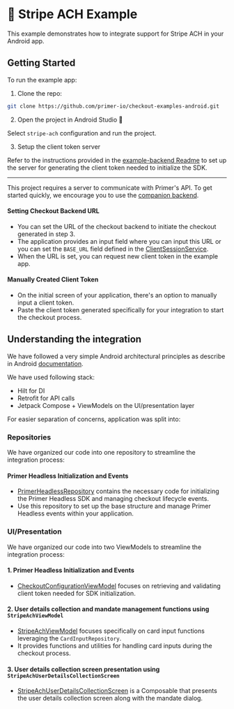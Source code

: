 # 💸 Stripe ACH Example

This example demonstrates how to integrate support for Stripe ACH in your Android app.

## Getting Started

To run the example app:

1. Clone the repo:
```sh
git clone https://github.com/primer-io/checkout-examples-android.git
```
2. Open the project in Android Studio 🚀

Select `stripe-ach` configuration and run the project.

3. Setup the client token server

Refer to the instructions provided in the [example-backend Readme](https://github.com/primer-io/checkout-example-backend/blob/main/README.md) 
to set up the server for generating the client token needed to initialize the SDK.

----

This project requires a server to communicate with Primer's API. To get started quickly, we encourage you to use the [companion backend](https://github.com/primer-io/checkout-example-backend).

#### Setting Checkout Backend URL

- You can set the URL of the checkout backend to initiate the checkout generated in step 3.
- The application provides an input field where you can input this URL or you can set the `BASE_URL` field defined
  in the [ClientSessionService](src/main/java/io/primer/checkout/stripe/ach/configuration/data/api/ClientSessionService.kt#L26).
- When the URL is set, you can request new client token in the example app.

#### Manually Created Client Token

- On the initial screen of your application, there's an option to manually input a client token.
- Paste the client token generated specifically for your integration to start the checkout process.

## Understanding the integration

We have followed a very simple Android architectural principles as describe in Android [documentation](https://developer.android.com/topic/architecture).

We have used following stack:

- Hilt for DI
- Retrofit for API calls
- Jetpack Compose + ViewModels on the UI/presentation layer

For easier separation of concerns, application was split into:

### Repositories

We have organized our code into one repository to streamline the integration process:

#### Primer Headless Initialization and Events

- [PrimerHeadlessRepository](src/main/java/io/primer/checkout/stripe/ach/checkout/data/repository/PrimerHeadlessRepository.kt) 
  contains the necessary code for initializing the Primer Headless SDK and managing checkout lifecycle events.
- Use this repository to set up the base structure and manage Primer Headless events within your application.

### UI/Presentation

We have organized our code into two ViewModels to streamline the integration process:

#### 1. Primer Headless Initialization and Events

- [CheckoutConfigurationViewModel](src/main/java/io/primer/checkout/stripe/ach/configuration/viewmodel/CheckoutConfigurationViewModel.kt)
  focuses on retrieving and validating client token needed for SDK initialization.

#### 2. User details collection and mandate management functions using `StripeAchViewModel`

- [StripeAchViewModel](src/main/java/io/primer/checkout/stripe/ach/checkout/viewmodel/StripeAchViewModel.kt)
  focuses specifically on card input functions leveraging the `CardInputRepository`.
- It provides functions and utilities for handling card inputs during the checkout process.

#### 3. User details collection screen presentation using `StripeAchUserDetailsCollectionScreen`

- [StripeAchUserDetailsCollectionScreen](src/main/java/io/primer/checkout/stripe/ach/checkout/ui/StripeAchUserDetailsCollectionScreen.kt)
  is a Composable that presents the user details collection screen along with the mandate dialog.
